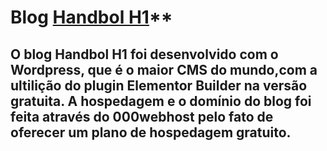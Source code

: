 # Blog [Handbol H1](https://handbolh1.000webhostapp.com/)**

## O blog Handbol H1 foi desenvolvido com o Wordpress, que é o maior CMS do mundo,com a ultilição do plugin Elementor Builder na versão gratuita. A hospedagem e o domínio do blog foi feita através do 000webhost pelo fato de oferecer um plano de hospedagem gratuito.